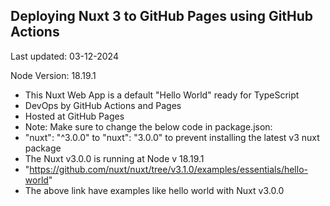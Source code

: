 ## Deploying Nuxt 3 to GitHub Pages using GitHub Actions

Last updated: 03-12-2024

Node Version: 18.19.1

- This Nuxt Web App is a default "Hello World" ready for TypeScript
- DevOps by GitHub Actions and Pages
- Hosted at GitHub Pages
- Note: Make sure to change the below code in package.json:
- "nuxt": "^3.0.0" to "nuxt": "3.0.0" to prevent installing the latest v3 nuxt package
- The Nuxt v3.0.0 is running at Node v 18.19.1
- "https://github.com/nuxt/nuxt/tree/v3.1.0/examples/essentials/hello-world" 
- The above link have examples like hello world with Nuxt v3.0.0